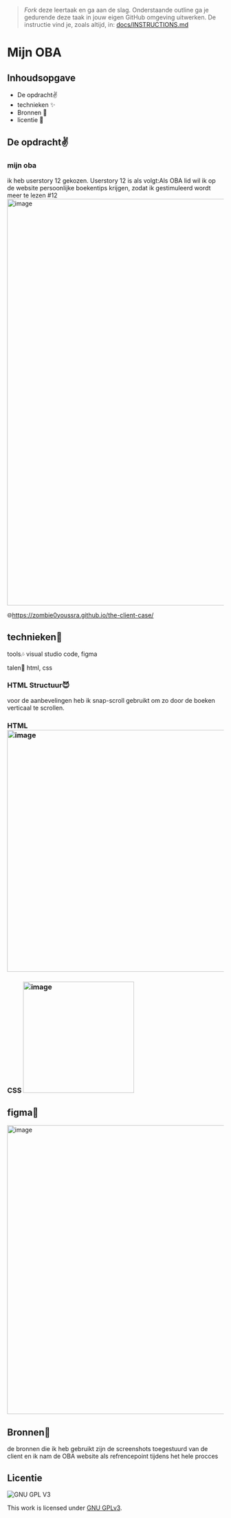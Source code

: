 > _Fork_ deze leertaak en ga aan de slag. Onderstaande outline ga je gedurende deze taak in jouw eigen GitHub omgeving uitwerken. De instructie vind je, zoals altijd, in: [docs/INSTRUCTIONS.md](docs/INSTRUCTIONS.md)

# Mijn OBA

## Inhoudsopgave

  * De opdracht✌
  * technieken ✨
  * Bronnen 🙌
  * licentie 🚧

## De opdracht✌
### mijn oba 
ik heb userstory 12 gekozen. Userstory 12 is als volgt:Als OBA lid wil ik op de website persoonlijke boekentips krijgen, zodat ik gestimuleerd wordt meer te lezen #12
<img width="943" alt="image" src="https://user-images.githubusercontent.com/112857270/195787189-0ae86caa-6f79-4ed2-928e-bb6416bee9fa.png">

🌐https://zombie0youssra.github.io/the-client-case/

<!-- Bij Kenmerken staat welke technieken zijn gebruikt en hoe. Wat is de HTML structuur? Wat zijn de belangrijkste dingen in CSS? Wat is er met Javascript gedaan en hoe? Misschien heb je een framwork of library gebruikt? -->
## technieken🥁

tools🎶
visual studio code,
figma

talen🎵
html,
css
	
### HTML Structuur😈
voor de aanbevelingen heb ik snap-scroll gebruikt om zo door de boeken verticaal te scrollen.

<h3>HTML

<img width="561" alt="image" src="https://user-images.githubusercontent.com/112857270/195817824-16e492b8-133f-43f1-bb29-d340bca9ffa7.png">
<h3>CSS
	
<img width="258" alt="image" src="https://user-images.githubusercontent.com/112857270/195817657-0400014b-b09d-4269-a1ea-621b10a04e13.png">

  ## figma🎨
  <img width="670" alt="image" src="https://user-images.githubusercontent.com/112857270/195822524-6db60cf4-7bd8-424e-994b-b4184b126809.png">


## Bronnen🚀
de bronnen die ik heb gebruikt zijn de screenshots toegestuurd van de client en ik nam de OBA website als refrencepoint tijdens het hele procces
## Licentie

![GNU GPL V3](https://www.gnu.org/graphics/gplv3-127x51.png)

This work is licensed under [GNU GPLv3](./LICENSE).
